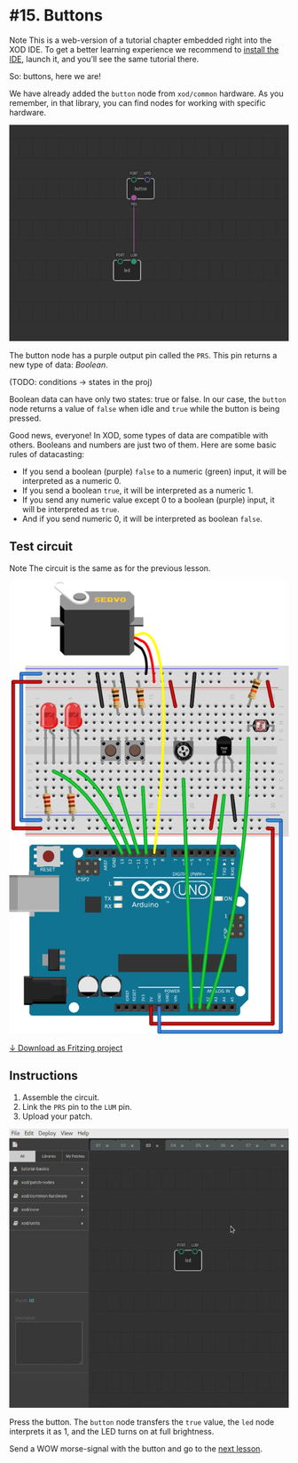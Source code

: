 
# #15. Buttons

<div class="ui segment">
<span class="ui ribbon label">Note</span>
This is a web-version of a tutorial chapter embedded right into the XOD IDE.
To get a better learning experience we recommend to
<a href="../install/">install the IDE</a>, launch it, and you’ll see the
same tutorial there.
</div>

So: buttons, here we are!

We have already added the `button` node from `xod/common` hardware. As you
remember, in that library, you can find nodes for working with specific
hardware.

![Patch](./patch.png)

The button node has a purple output pin called the `PRS`. This pin returns a new
type of data: *Boolean*.

(TODO: conditions → states in the proj)

Boolean data can have only two states: true or false.
In our case, the `button` node returns a value of `false` when idle and `true`
while the button is being pressed.

Good news, everyone! In XOD, some types of data are compatible with others.
Booleans and numbers are just two of them. Here are some basic rules of
datacasting:

* If you send a boolean (purple) `false` to a numeric (green) input, it will be
  interpreted as a numeric 0.
* If you send a boolean `true`, it will be interpreted as a numeric 1.
* If you send any numeric value except 0 to a boolean (purple) input, it will
  be interpreted as `true`.
* And if you send numeric 0, it will be interpreted as boolean `false`.

## Test circuit

<div class="ui segment">
<span class="ui ribbon label">Note</span>
The circuit is the same as for the previous lesson.
</div>

![Circuit](./circuit.fz.png)

[↓ Download as Fritzing project](./circuit.fzz)

## Instructions

1. Assemble the circuit.
2. Link the `PRS` pin to the `LUM` pin.
3. Upload your patch.

![Screencast](./screencast.gif)

Press the button. The `button` node transfers the `true` value, the `led` node
interprets it as 1, and the LED turns on at full brightness.

Send a WOW morse-signal with the button and go to the [next lesson](../16-logic).
